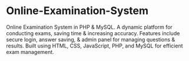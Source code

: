 # Online-Examination-System
Online Examination System in PHP &amp; MySQL. A dynamic platform for conducting exams, saving time &amp; increasing accuracy. Features include secure login, answer saving, &amp; admin panel for managing questions &amp; results. Built using HTML, CSS, JavaScript, PHP, and MySQL for efficient exam management.
